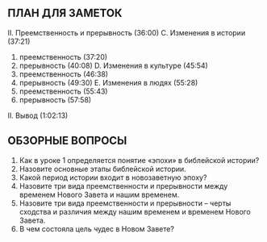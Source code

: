 ## ПЛАН ДЛЯ ЗАМЕТОК 

II. Преемственность и прерывность (36:00)
C.	Изменения в истории (37:21)
1.	преемственность (37:20)
2.	прерывность (40:08)
D.	Изменения в культуре (45:54)
1.	преемственность (46:38)
2.	прерывность (49:30)
E.	Изменения в людях (55:28)
1.	преемственность (55:43)
2.	прерывность (57:58)

II.	Вывод (1:02:13)



## ОБЗОРНЫЕ ВОПРОСЫ 

1. Как в уроке 1 определяется понятие «эпохи» в библейской истории?   
2. Назовите основные этапы библейской истории.   
3. Какой период истории входит в новозаветную эпоху?   
4. Назовите три вида преемственности и прерывности между временем Нового Завета и нашим временем.   
5. Назовите три вида преемственности и прерывности – черты сходства и различия между нашим временем и временем Нового Завета.   
6. В чем состояла цель чудес в Новом Завете? 
